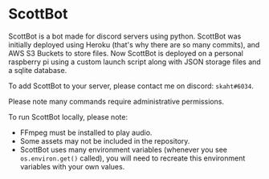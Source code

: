 # ScottBot
ScottBot is a bot made for discord servers using python. ScottBot was initially deployed using Heroku (that's why there are so many commits), and AWS S3 Buckets to store files. Now ScottBot is deployed on a personal raspberry pi using a custom launch script along with JSON storage files and a sqlite database.

To add ScottBot to your server, please contact me on discord: `skaht#6034`.

Please note many commands require administrative permissions.

To run ScottBot locally, please note:
- FFmpeg must be installed to play audio.
- Some assets may not be included in the repository.
- ScottBot uses many environment variables (whenever you see `os.environ.get()` called), you will need to recreate this environment variables with your own values.